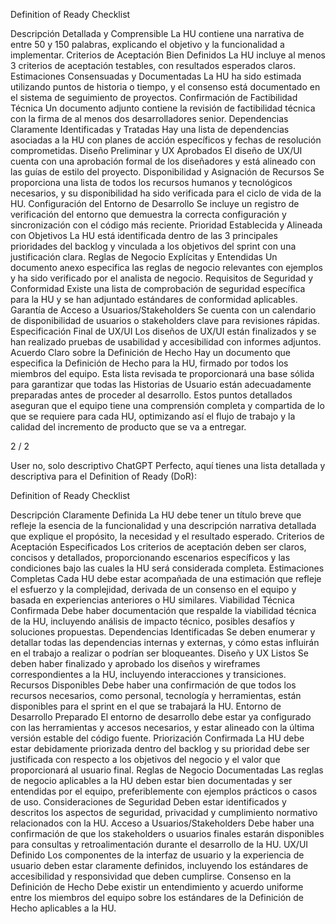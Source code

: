 Definition of Ready Checklist

Descripción Detallada y Comprensible
 La HU contiene una narrativa de entre 50 y 150 palabras, explicando el objetivo y la funcionalidad a implementar.
Criterios de Aceptación Bien Definidos
 La HU incluye al menos 3 criterios de aceptación testables, con resultados esperados claros.
Estimaciones Consensuadas y Documentadas
 La HU ha sido estimada utilizando puntos de historia o tiempo, y el consenso está documentado en el sistema de seguimiento de proyectos.
Confirmación de Factibilidad Técnica
 Un documento adjunto contiene la revisión de factibilidad técnica con la firma de al menos dos desarrolladores senior.
Dependencias Claramente Identificadas y Tratadas
 Hay una lista de dependencias asociadas a la HU con planes de acción específicos y fechas de resolución comprometidas.
Diseño Preliminar y UX Aprobados
 El diseño de UX/UI cuenta con una aprobación formal de los diseñadores y está alineado con las guías de estilo del proyecto.
Disponibilidad y Asignación de Recursos
 Se proporciona una lista de todos los recursos humanos y tecnológicos necesarios, y su disponibilidad ha sido verificada para el ciclo de vida de la HU.
Configuración del Entorno de Desarrollo
 Se incluye un registro de verificación del entorno que demuestra la correcta configuración y sincronización con el código más reciente.
Prioridad Establecida y Alineada con Objetivos
 La HU está identificada dentro de las 3 principales prioridades del backlog y vinculada a los objetivos del sprint con una justificación clara.
Reglas de Negocio Explícitas y Entendidas
 Un documento anexo especifica las reglas de negocio relevantes con ejemplos y ha sido verificado por el analista de negocio.
Requisitos de Seguridad y Conformidad
 Existe una lista de comprobación de seguridad específica para la HU y se han adjuntado estándares de conformidad aplicables.
Garantía de Acceso a Usuarios/Stakeholders
 Se cuenta con un calendario de disponibilidad de usuarios o stakeholders clave para revisiones rápidas.
Especificación Final de UX/UI
 Los diseños de UX/UI están finalizados y se han realizado pruebas de usabilidad y accesibilidad con informes adjuntos.
Acuerdo Claro sobre la Definición de Hecho
 Hay un documento que especifica la Definición de Hecho para la HU, firmado por todos los miembros del equipo.
Esta lista revisada te proporcionará una base sólida para garantizar que todas las Historias de Usuario están adecuadamente preparadas antes de proceder al desarrollo. Estos puntos detallados aseguran que el equipo tiene una comprensión completa y compartida de lo que se requiere para cada HU, optimizando así el flujo de trabajo y la calidad del incremento de producto que se va a entregar.


2 / 2




User
no, solo descriptivo
ChatGPT
Perfecto, aquí tienes una lista detallada y descriptiva para el Definition of Ready (DoR):

Definition of Ready Checklist

Descripción Claramente Definida
 La HU debe tener un título breve que refleje la esencia de la funcionalidad y una descripción narrativa detallada que explique el propósito, la necesidad y el resultado esperado.
Criterios de Aceptación Especificados
 Los criterios de aceptación deben ser claros, concisos y detallados, proporcionando escenarios específicos y las condiciones bajo las cuales la HU será considerada completa.
Estimaciones Completas
 Cada HU debe estar acompañada de una estimación que refleje el esfuerzo y la complejidad, derivada de un consenso en el equipo y basada en experiencias anteriores o HU similares.
Viabilidad Técnica Confirmada
 Debe haber documentación que respalde la viabilidad técnica de la HU, incluyendo análisis de impacto técnico, posibles desafíos y soluciones propuestas.
Dependencias Identificadas
 Se deben enumerar y detallar todas las dependencias internas y externas, y cómo estas influirán en el trabajo a realizar o podrían ser bloqueantes.
Diseño y UX Listos
 Se deben haber finalizado y aprobado los diseños y wireframes correspondientes a la HU, incluyendo interacciones y transiciones.
Recursos Disponibles
 Debe haber una confirmación de que todos los recursos necesarios, como personal, tecnología y herramientas, están disponibles para el sprint en el que se trabajará la HU.
Entorno de Desarrollo Preparado
 El entorno de desarrollo debe estar ya configurado con las herramientas y accesos necesarios, y estar alineado con la última versión estable del código fuente.
Priorización Confirmada
 La HU debe estar debidamente priorizada dentro del backlog y su prioridad debe ser justificada con respecto a los objetivos del negocio y el valor que proporcionará al usuario final.
Reglas de Negocio Documentadas
 Las reglas de negocio aplicables a la HU deben estar bien documentadas y ser entendidas por el equipo, preferiblemente con ejemplos prácticos o casos de uso.
Consideraciones de Seguridad
 Deben estar identificados y descritos los aspectos de seguridad, privacidad y cumplimiento normativo relacionados con la HU.
Acceso a Usuarios/Stakeholders
 Debe haber una confirmación de que los stakeholders o usuarios finales estarán disponibles para consultas y retroalimentación durante el desarrollo de la HU.
UX/UI Definido
 Los componentes de la interfaz de usuario y la experiencia de usuario deben estar claramente definidos, incluyendo los estándares de accesibilidad y responsividad que deben cumplirse.
Consenso en la Definición de Hecho
 Debe existir un entendimiento y acuerdo uniforme entre los miembros del equipo sobre los estándares de la Definición de Hecho aplicables a la HU.